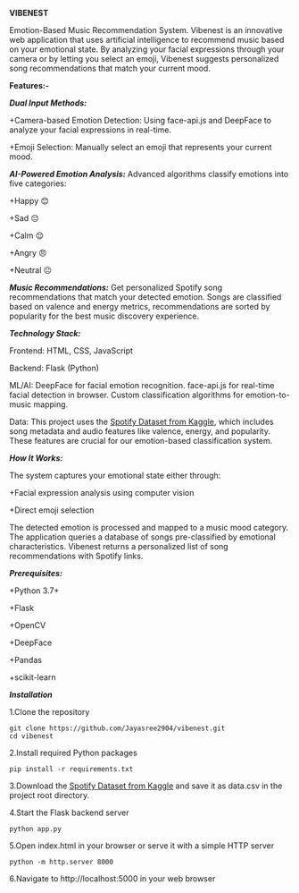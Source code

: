 **VIBENEST**

Emotion-Based Music Recommendation System.
Vibenest is an innovative web application that uses artificial intelligence to recommend music based on your emotional state. By analyzing your facial expressions through your camera or by letting you select an emoji, Vibenest suggests personalized song recommendations that match your current mood.

**Features:-**

***Dual Input Methods:***

+Camera-based Emotion Detection: Using face-api.js and DeepFace to analyze your facial expressions in real-time.

+Emoji Selection: Manually select an emoji that represents your current mood.

***AI-Powered Emotion Analysis:*** 
  Advanced algorithms classify emotions into five categories:

+Happy 😊

+Sad 😔

+Calm 😌

+Angry 😠

+Neutral 😐

***Music Recommendations:***
Get personalized Spotify song recommendations that match your detected emotion.
Songs are classified based on valence and energy metrics,
recommendations are sorted by popularity for the best music discovery experience.

***Technology Stack:***

Frontend: HTML, CSS, JavaScript

Backend: Flask (Python)

ML/AI:
DeepFace for facial emotion recognition.
face-api.js for real-time facial detection in browser.
Custom classification algorithms for emotion-to-music mapping.

Data: This project uses the [Spotify Dataset from Kaggle](https://www.kaggle.com/datasets/sanjanchaudhari/spotify-dataset), which includes song metadata and audio features like valence, energy, and popularity. These features are crucial for our emotion-based classification system.

***How It Works:***

The system captures your emotional state either through:

+Facial expression analysis using computer vision

+Direct emoji selection

The detected emotion is processed and mapped to a music mood category.
The application queries a database of songs pre-classified by emotional characteristics.
Vibenest returns a personalized list of song recommendations with Spotify links.

***Prerequisites:***

+Python 3.7+

+Flask

+OpenCV

+DeepFace

+Pandas

+scikit-learn

***Installation***

1.Clone the repository

    git clone https://github.com/Jayasree2904/vibenest.git
    cd vibenest

2.Install required Python packages

    pip install -r requirements.txt

3.Download the [Spotify Dataset from Kaggle](https://www.kaggle.com/datasets/sanjanchaudhari/spotify-dataset) and save it as data.csv in the project root directory.

4.Start the Flask backend server

    python app.py

5.Open index.html in your browser or serve it with a simple HTTP server

    python -m http.server 8000

6.Navigate to http://localhost:5000 in your web browser
